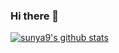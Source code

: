 ### Hi there 👋
[![sunya9's github stats](https://github-readme-stats.vercel.app/api?username=sunya9)](https://github.com/anuraghazra/github-readme-stats)
